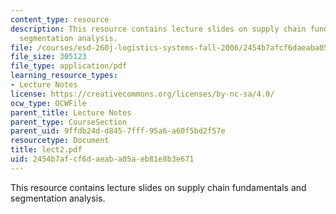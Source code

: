 ```yaml
---
content_type: resource
description: This resource contains lecture slides on supply chain fundamentals and
  segmentation analysis.
file: /courses/esd-260j-logistics-systems-fall-2006/2454b7afcf6daeaba05aeb81e8b3e671_lect2.pdf
file_size: 305123
file_type: application/pdf
learning_resource_types:
- Lecture Notes
license: https://creativecommons.org/licenses/by-nc-sa/4.0/
ocw_type: OCWFile
parent_title: Lecture Notes
parent_type: CourseSection
parent_uid: 9ffdb24d-d845-7fff-95a6-a60f5bd2f57e
resourcetype: Document
title: lect2.pdf
uid: 2454b7af-cf6d-aeab-a05a-eb81e8b3e671
---
```

This resource contains lecture slides on supply chain fundamentals and segmentation analysis.